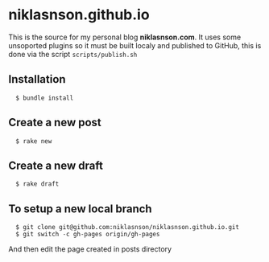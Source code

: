 # niklasnson.github.io

This is the source for my personal blog **niklasnson.com**. It uses some unsoported plugins so it must be built localy and published to GitHub, this is done via the script `scripts/publish.sh` 

## Installation

```
  $ bundle install
```

## Create a new post
```
  $ rake new
```

## Create a new draft
```
  $ rake draft
``` 

## To setup a new local branch

```
  $ git clone git@github.com:niklasnson/niklasnson.github.io.git
  $ git switch -c gh-pages origin/gh-pages

```

And then edit the page created in posts directory
